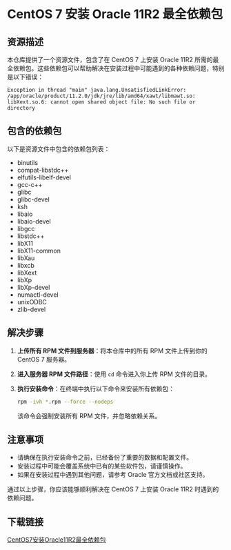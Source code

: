 # CentOS 7 安装 Oracle 11R2 最全依赖包

## 资源描述

本仓库提供了一个资源文件，包含了在 CentOS 7 上安装 Oracle 11R2 所需的最全依赖包。这些依赖包可以帮助解决在安装过程中可能遇到的各种依赖问题，特别是以下错误：

```
Exception in thread "main" java.lang.UnsatisfiedLinkError: /app/oracle/product/11.2.0/jdk/jre/lib/amd64/xawt/libmawt.so: libXext.so.6: cannot open shared object file: No such file or directory
```

## 包含的依赖包

以下是资源文件中包含的依赖包列表：

- binutils
- compat-libstdc++
- elfutils-libelf-devel
- gcc-c++
- glibc
- glibc-devel
- ksh
- libaio
- libaio-devel
- libgcc
- libstdc++
- libX11
- libX11-common
- libXau
- libxcb
- libXext
- libXp
- libXp-devel
- numactl-devel
- unixODBC
- zlib-devel

## 解决步骤

1. **上传所有 RPM 文件到服务器**：将本仓库中的所有 RPM 文件上传到你的 CentOS 7 服务器。

2. **进入服务器 RPM 文件路径**：使用 `cd` 命令进入你上传 RPM 文件的目录。

3. **执行安装命令**：在终端中执行以下命令来安装所有依赖包：

   ```bash
   rpm -ivh *.rpm --force --nodeps
   ```

   该命令会强制安装所有 RPM 文件，并忽略依赖关系。

## 注意事项

- 请确保在执行安装命令之前，已经备份了重要的数据和配置文件。
- 安装过程中可能会覆盖系统中已有的某些软件包，请谨慎操作。
- 如果在安装过程中遇到其他问题，请参考 Oracle 官方文档或社区支持。

通过以上步骤，你应该能够顺利解决在 CentOS 7 上安装 Oracle 11R2 时遇到的依赖问题。

## 下载链接

[CentOS7安装Oracle11R2最全依赖包](https://pan.quark.cn/s/1e3d9f22b8fb)